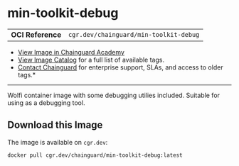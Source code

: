 <!--monopod:start-->
# min-toolkit-debug
| | |
| - | - |
| **OCI Reference** | `cgr.dev/chainguard/min-toolkit-debug` |


* [View Image in Chainguard Academy](https://edu.chainguard.dev/chainguard/chainguard-images/reference/min-toolkit-debug/overview/)
* [View Image Catalog](https://console.enforce.dev/images/catalog) for a full list of available tags.
* [Contact Chainguard](https://www.chainguard.dev/chainguard-images) for enterprise support, SLAs, and access to older tags.*

---
<!--monopod:end-->

<!--overview:start-->
Wolfi container image with some debugging utilies included. Suitable for using as a debugging tool.
<!--overview:end-->

<!--getting:start-->
## Download this Image
The image is available on `cgr.dev`:

```
docker pull cgr.dev/chainguard/min-toolkit-debug:latest
```
<!--getting:end-->

<!--body:start-->
<!--body:end-->
